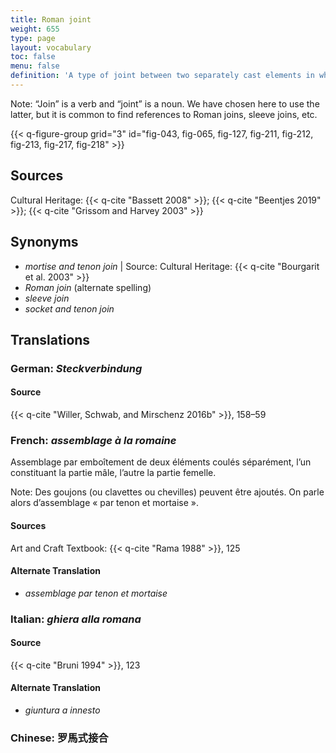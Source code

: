 ```yaml
---
title: Roman joint
weight: 655
type: page
layout: vocabulary
toc: false
menu: false
definition: 'A type of joint between two separately cast elements in which one element slots into the hollow “sleeve” of the other. The joint is generally further secured using pins, rivets, or by {{< q-def "soldering" >}}.'
---
```


<div class="backmatter">
Note: “Join” is a verb and “joint” is a noun. We have chosen here to use the latter, but it is common to find references to Roman joins, sleeve joins, etc.
</div>

{{< q-figure-group grid="3" id="fig-043, fig-065, fig-127, fig-211, fig-212, fig-213, fig-217, fig-218" >}}

## Sources

Cultural Heritage: {{< q-cite "Bassett 2008" >}}; {{< q-cite "Beentjes 2019" >}}; {{< q-cite "Grissom and Harvey 2003" >}}

## Synonyms

- *mortise and tenon join* | Source: Cultural Heritage: {{< q-cite "Bourgarit et al. 2003" >}}
- *Roman join* (alternate spelling)
- *sleeve join*
- *socket and tenon join*

## Translations

<div class="accordion">

### **German**: *Steckverbindung*

#### Source

{{< q-cite "Willer, Schwab, and Mirschenz 2016b" >}}, 158–59

### **French**: *assemblage à la romaine*

Assemblage par emboîtement de deux éléments coulés séparément, l’un constituant la partie mâle, l’autre la partie femelle.

<div class="backmatter">
Note: Des goujons (ou clavettes ou chevilles) peuvent être ajoutés. On parle alors d’assemblage « par tenon et mortaise ».
</div>

#### Sources

Art and Craft Textbook: {{< q-cite "Rama 1988" >}}, 125

#### Alternate Translation

- *assemblage par tenon et mortaise*

### **Italian**: *ghiera alla romana*

#### Source

{{< q-cite "Bruni 1994" >}}, 123

#### Alternate Translation

- *giuntura a innesto*

### **Chinese**: 罗馬式接合

</div>
